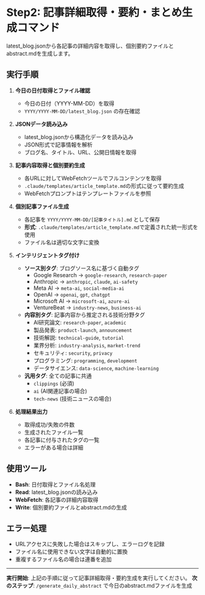 # Step2: 記事詳細取得・要約・まとめ生成コマンド

latest_blog.jsonから各記事の詳細内容を取得し、個別要約ファイルとabstract.mdを生成します。

## 実行手順

1. **今日の日付取得とファイル確認**
   - 今日の日付（YYYY-MM-DD）を取得
   - `YYYY/YYYY-MM-DD/latest_blog.json` の存在確認

2. **JSONデータ読み込み**
   - latest_blog.jsonから構造化データを読み込み
   - JSON形式で記事情報を解析
   - ブログ名、タイトル、URL、公開日情報を取得

3. **記事内容取得と個別要約生成**
   - 各URLに対してWebFetchツールでフルコンテンツを取得
   - `.claude/templates/article_template.md`の形式に従って要約生成
   - WebFetchプロンプトはテンプレートファイルを参照

4. **個別記事ファイル生成**
   - 各記事を `YYYY/YYYY-MM-DD/[記事タイトル].md` として保存
   - **形式**: `.claude/templates/article_template.md`で定義された統一形式を使用
   - ファイル名は適切な文字に変換

5. **インテリジェントタグ付け**
   - **ソース別タグ**: ブログソース名に基づく自動タグ
     - Google Research → `google-research`, `research-paper`
     - Anthropic → `anthropic`, `claude`, `ai-safety`
     - Meta AI → `meta-ai`, `social-media-ai`
     - OpenAI → `openai`, `gpt`, `chatgpt`
     - Microsoft AI → `microsoft-ai`, `azure-ai`
     - VentureBeat → `industry-news`, `business-ai`
   - **内容別タグ**: 記事内容から推定される技術分野タグ
     - AI研究論文: `research-paper`, `academic`
     - 製品発表: `product-launch`, `announcement`
     - 技術解説: `technical-guide`, `tutorial`
     - 業界分析: `industry-analysis`, `market-trend`
     - セキュリティ: `security`, `privacy`
     - プログラミング: `programming`, `development`
     - データサイエンス: `data-science`, `machine-learning`
   - **汎用タグ**: 全ての記事に共通
     - `clippings` (必須)
     - `ai` (AI関連記事の場合)
     - `tech-news` (技術ニュースの場合)

6. **処理結果出力**
   - 取得成功/失敗の件数
   - 生成されたファイル一覧
   - 各記事に付与されたタグの一覧
   - エラーがある場合は詳細

## 使用ツール
- **Bash**: 日付取得とファイル名処理
- **Read**: latest_blog.jsonの読み込み
- **WebFetch**: 各記事の詳細内容取得
- **Write**: 個別要約ファイルとabstract.mdの生成

## エラー処理
- URLアクセスに失敗した場合はスキップし、エラーログを記録
- ファイル名に使用できない文字は自動的に置換
- 重複するファイル名の場合は連番を追加

---

**実行開始**: 上記の手順に従って記事詳細取得・要約生成を実行してください。
**次のステップ**: `/generate_daily_abstract` で今日のabstract.mdファイルを生成